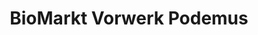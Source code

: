 ---
title: "BioMarkt Vorwerk Podemus"
url: /dresden/biomarkt-vorwerk-podemus-alttolkewitz/
shop: Supermarkt
---